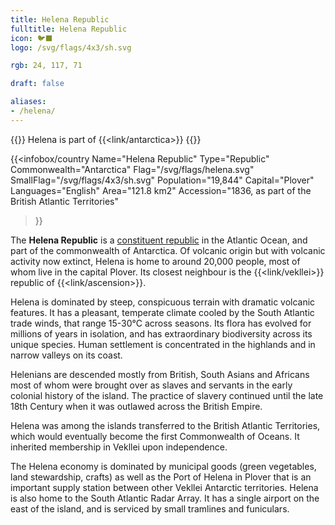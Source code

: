 ```yaml
---
title: Helena Republic
fulltitle: Helena Republic
icon: 🐦‍⬛
logo: /svg/flags/4x3/sh.svg

rgb: 24, 117, 71

draft: false

aliases:
- /helena/
---
```

{{<note series>}}
 Helena is part of {{<link/antarctica>}}
{{</note>}}

{{<infobox/country
	 Name="Helena Republic"
	 Type="Republic"
	 Commonwealth="Antarctica"
	 Flag="/svg/flags/helena.svg"
	 SmallFlag="/svg/flags/4x3/sh.svg"
	 Population="19,844"
	 Capital="Plover"
	 Languages="English"
	 Area="121.8 km2"
	 Accession="1836, as part of the British Atlantic Territories"
 >}}

The <span class="fi fi-sh"></span> **Helena Republic** is a [constituent republic](/republics/) in the Atlantic Ocean, and part of the commonwealth of Antarctica. Of volcanic origin but with volcanic activity now extinct, Helena is home to around 20,000 people, most of whom live in the capital Plover. Its closest neighbour is the {{<link/vekllei>}} republic of {{<link/ascension>}}.

Helena is dominated by steep, conspicuous terrain with dramatic volcanic features. It has a pleasant, temperate climate cooled by the South Atlantic trade winds, that range 15-30°C across seasons. Its flora has evolved for millions of years in isolation, and has extraordinary biodiversity across its unique species. Human settlement is concentrated in the highlands and in narrow valleys on its coast.

Helenians are descended mostly from British, South Asians and Africans most of whom were brought over as slaves and servants in the early colonial history of the island. The practice of slavery continued until the late 18th Century when it was outlawed across the British Empire.

Helena was among the islands transferred to the British Atlantic Territories, which would eventually become the first Commonwealth of Oceans. It inherited membership in Vekllei upon independence.

The Helena economy is dominated by municipal goods (green vegetables, land stewardship, crafts) as well as the Port of Helena in Plover that is an important supply station between other Vekllei Antarctic territories. Helena is also home to the South Atlantic Radar Array. It has a single airport on the east of the island, and is serviced by small tramlines and funiculars.



